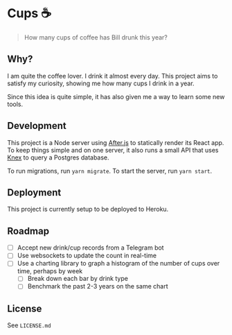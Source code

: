 # Cups ☕️

> How many cups of coffee has Bill drunk this year?

## Why?

I am quite the coffee lover. I drink it almost every day. This project aims to satisfy my curiosity, showing me how many cups I drink in a year.

Since this idea is quite simple, it has also given me a way to learn some new tools.

## Development

This project is a Node server using [After.js](https://github.com/jaredpalmer/after.js) to statically render its React app. To keep things simple and on one server, it also runs a small API that uses [Knex](https://knexjs.org/) to query a Postgres database.

To run migrations, run `yarn migrate`.
To start the server, run `yarn start`.

## Deployment

This project is currently setup to be deployed to Heroku.

## Roadmap

- [ ] Accept new drink/cup records from a Telegram bot
- [ ] Use websockets to update the count in real-time
- [ ] Use a charting library to graph a histogram of the number of cups over time, perhaps by week
  - [ ] Break down each bar by drink type
  - [ ] Benchmark the past 2-3 years on the same chart

## License

See `LICENSE.md`
